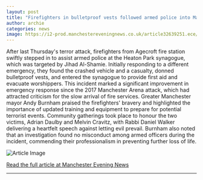 ```yaml
---
layout: post
title: "Firefighters in bulletproof vests followed armed police into Manchester synagogue during terror attack"
author: archie
categories: news
image: https://i2-prod.manchestereveningnews.co.uk/article32639251.ece/ALTERNATES/s1200/1_Manchester-synagogue-incident.jpg
---
```

After last Thursday's terror attack, firefighters from Agecroft fire station swiftly stepped in to assist armed police at the Heaton Park synagogue, which was targeted by Jihad Al-Shamie. Initially responding to a different emergency, they found the crashed vehicle and a casualty, donned bulletproof vests, and entered the synagogue to provide first aid and evacuate worshippers. This incident marked a significant improvement in emergency response since the 2017 Manchester Arena attack, which had attracted criticism for the slow arrival of fire services. Greater Manchester mayor Andy Burnham praised the firefighters' bravery and highlighted the importance of updated training and equipment to prepare for potential terrorist events. Community gatherings took place to honour the two victims, Adrian Daulby and Melvin Cravitz, with Rabbi Daniel Walker delivering a heartfelt speech against letting evil prevail. Burnham also noted that an investigation found no misconduct among armed officers during the incident, commending their professionalism in preventing further loss of life.

![Article Image](https://i2-prod.manchestereveningnews.co.uk/article32639251.ece/ALTERNATES/s1200/1_Manchester-synagogue-incident.jpg)

[Read the full article at Manchester Evening News](https://www.manchestereveningnews.co.uk/news/greater-manchester-news/firefighters-bulletproof-vests-followed-armed-32646667)

---
